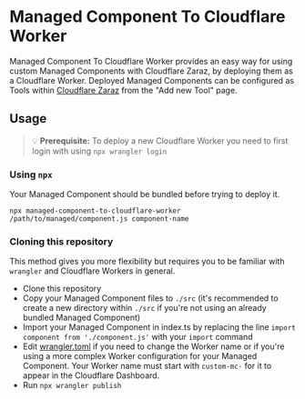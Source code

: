 # Managed Component To Cloudflare Worker 

Managed Component To Cloudflare Worker provides an easy way for using custom Managed Components with Cloudflare Zaraz, by deploying them as a Cloudflare Worker. Deployed Managed Components can be configured as Tools within [Cloudflare Zaraz](https://dash.cloudflare.com/) from the "Add new Tool" page.

## Usage

> 💡 **Prerequisite:** To deploy a new Cloudflare Worker you need to first login with using `npx wrangler login`

### Using `npx`

Your Managed Component should be bundled before trying to deploy it.

`npx managed-component-to-cloudflare-worker /path/to/managed/component.js component-name`

### Cloning this repository

This method gives you more flexibility but requires you to be familiar with `wrangler` and Cloudflare Workers in general.

- Clone this repository
- Copy your Managed Component files to `./src` (it's recommended to create a new directory within `./src` if you're not using an already bundled Managed Component)
- Import your Managed Component in index.ts by replacing the line `import component from './component.js'` with your `import` command
- Edit [wrangler.toml](wrangler.toml) if you need to change the Worker name or if you're using a more complex Worker configuration for your Managed Component. Your Worker name must start with `custom-mc-` for it to appear in the Cloudflare Dashboard.
- Run `npx wrangler publish`
